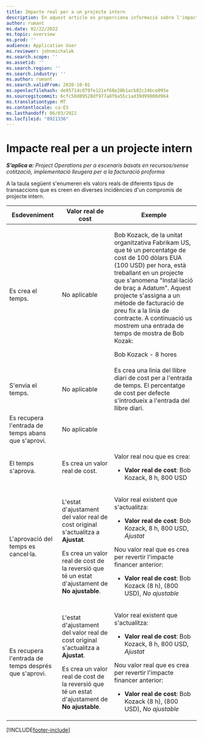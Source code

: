 ```yaml
---
title: Impacte real per a un projecte intern
description: En aquest article es proporciona informació sobre l'impacte en la taula Valors reals en diverses incidències d'un projecte intern del Microsoft Dynamics 365 Project Operations.
author: rumant
ms.date: 02/22/2022
ms.topic: overview
ms.prod: ''
audience: Application User
ms.reviewer: johnmichalak
ms.search.scope: ''
ms.assetid: ''
ms.search.region: ''
ms.search.industry: ''
ms.author: rumant
ms.search.validFrom: 2020-10-01
ms.openlocfilehash: de05714c079fe121ef68e28b1acb82c24bce095e
ms.sourcegitcommit: 6cfc50d89528df977a8f6a55c1ad39d99800d9b4
ms.translationtype: MT
ms.contentlocale: ca-ES
ms.lasthandoff: 06/03/2022
ms.locfileid: "8921336"
---
```

# <a name="actuals-impact-for-an-internal-project"></a>Impacte real per a un projecte intern

_**S'aplica a:** Project Operations per a escenaris basats en recursos/sense cotització, implementació lleugera per a la facturació proforma_

A la taula següent s'enumeren els valors reals de diferents tipus de transaccions que es creen en diverses incidències d'un compromís de projecte intern.

| Esdeveniment | Valor real de cost | Exemple |
|---|---|---|
| Es crea el temps. | No aplicable | <p>Bob Kozack, de la unitat organitzativa Fabrikam US, que té un percentatge de cost de 100 dòlars EUA (100 USD) per hora, està treballant en un projecte que s'anomena "Instal·lació de braç a Adatum". Aquest projecte s'assigna a un mètode de facturació de preu fix a la línia de contracte. A continuació us mostrem una entrada de temps de mostra de Bob Kozak:</p><p>Bob Kozack - 8 hores</p> |
| S'envia el temps. | No aplicable | Es crea una línia del llibre diari de cost per a l'entrada de temps. El percentatge de cost per defecte s'introdueix a l'entrada del llibre diari. |
| Es recupera l'entrada de temps abans que s'aprovi. | No aplicable | |
| El temps s'aprova. | Es crea un valor real de cost. | <p>Valor real nou que es crea:</p><ul><li>**Valor real de cost**: Bob Kozack, 8 h, 800 USD</li></ul> |
| L'aprovació del temps es cancel·la. | <p>L'estat d'ajustament del valor real de cost original s'actualitza a **Ajustat**.</p><p>Es crea un valor real de cost de la reversió que té un estat d'ajustament de **No ajustable**.</p> | <p>Valor real existent que s'actualitza:</p><ul><li>**Valor real de cost**: Bob Kozack, 8 h, 800 USD, *Ajustat*</li></ul><p>Nou valor real que es crea per revertir l'impacte financer anterior:</p><ul><li>**Valor real de cost**: Bob Kozack (8 h), (800 USD), *No ajustable*</li></ul> |
| Es recupera l'entrada de temps després que s'aprovi. | <p>L'estat d'ajustament del valor real de cost original s'actualitza a **Ajustat**.</p><p>Es crea un valor real de cost de la reversió que té un estat d'ajustament de **No ajustable**.</p> | <p>Valor real existent que s'actualitza:</p><ul><li>**Valor real de cost**: Bob Kozack, 8 h, 800 USD, *Ajustat*</li></ul><p>Nou valor real que es crea per revertir l'impacte financer anterior:</p><ul><li>**Valor real de cost**: Bob Kozack (8 h), (800 USD), *No ajustable*</li></ul> |

[!INCLUDE[footer-include](../includes/footer-banner.md)]
